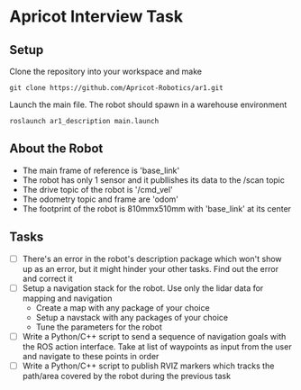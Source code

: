 # Apricot Interview Task

## Setup
Clone the repository into your workspace and make 
```
git clone https://github.com/Apricot-Robotics/ar1.git
```
Launch the main file. The robot should spawn in a warehouse environment
```
roslaunch ar1_description main.launch
```

## About the Robot
- The main frame of reference is 'base_link'
- The robot has only 1 sensor and it publlishes its data to the /scan topic
- The drive topic of the robot is '/cmd_vel'
- The odometry topic and frame are 'odom'
- The footprint of the robot is 810mmx510mm with 'base_link' at its center

## Tasks
- [ ] There's an error in the robot's description package which won't show up as an error, but it might hinder your other tasks. Find out the error and correct it
- [ ] Setup a navigation stack for the robot. Use only the lidar data for mapping and navigation
  - Create a map with any package of your choice
  - Setup a navstack with any packages of your choice
  - Tune the parameters for the robot
- [ ] Write a Python/C++ script to send a sequence of navigation goals with the ROS action interface. Take at list of waypoints as input from the user and navigate to these points in order
- [ ] Write a Python/C++ script to publish RVIZ markers which tracks the path/area covered by the robot during the previous task

